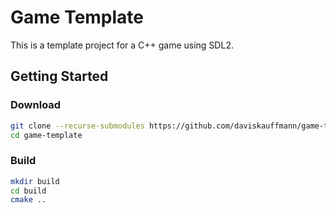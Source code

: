 # Game Template

This is a template project for a C++ game using SDL2.

## Getting Started

### Download

```sh
git clone --recurse-submodules https://github.com/daviskauffmann/game-template.git
cd game-template
```

### Build

```sh
mkdir build
cd build
cmake ..
```

